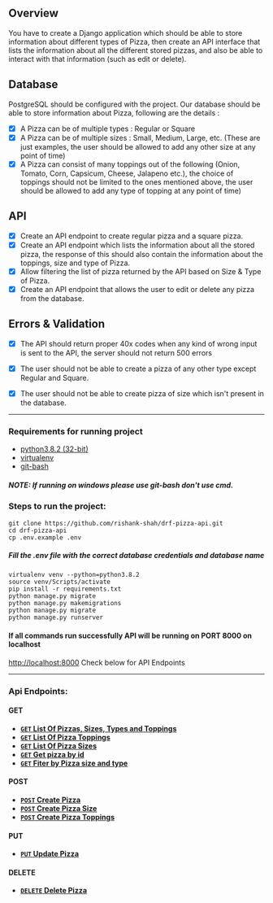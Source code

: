 ## Overview
You have to create a Django application which should be able to store information about different types of Pizza, then create an API interface that lists the information about all the different stored pizzas, and also be able to interact with that information (such as edit or delete).
## Database
PostgreSQL should be configured with the project. Our database should be able to store information about Pizza, following are the details :
- [x]  A Pizza can be of multiple types : Regular or Square
- [x]  A Pizza can be of multiple sizes : Small, Medium, Large, etc. (These are just examples, the user should be allowed to add any other size at any point of time)
- [x]  A Pizza can consist of many toppings out of the following (Onion, Tomato, Corn, Capsicum, Cheese, Jalapeno etc.), the choice of toppings should not be limited to the ones mentioned above, the user should be allowed to add any type of topping at any point of time)

## API
- [x]  Create an API endpoint to create regular pizza and a square pizza.
- [x]  Create an API endpoint which lists the information about all the stored pizza, the response of this should also contain the information about the toppings, size and type of Pizza.
- [x]  Allow filtering the list of pizza returned by the API based on Size & Type of Pizza.
- [x]  Create an API endpoint that allows the user to edit or delete any pizza from the database.

## Errors & Validation

- [x] The API should return proper 40x codes when any kind of wrong input is sent to the API, the server should not return 500 errors

- [x]  The user should not be able to create a pizza of any other type except Regular and Square.
- [x]  The user should not be able to create pizza of size which isn't present in the database.

------------

### Requirements for running project 
- [python3.8.2 (32-bit)](https://www.python.org/downloads/release/python-382/)
-  [virtualenv](https://virtualenv.pypa.io/en/latest/installation.html)
- [git-bash](https://git-scm.com/downloads)

##### NOTE: If running on windows please use git-bash don't use cmd.
### Steps to run the project:
```
git clone https://github.com/rishank-shah/drf-pizza-api.git
cd drf-pizza-api
cp .env.example .env
```
##### Fill the .env file with the correct database credentials and database name
```
virtualenv venv --python=python3.8.2
source venv/Scripts/activate
pip install -r requirements.txt
python manage.py migrate
python manage.py makemigrations
python manage.py migrate
python manage.py runserver
```

#### If all commands run successfully API will be running on PORT 8000 on localhost
[http://localhost:8000](http://localhost:8000)
Check below for API Endpoints

------------

### Api Endpoints:

#### GET 
- **[<code>GET</code> List Of Pizzas, Sizes, Types and Toppings ](docs/GET_P_S_T_T.md)**
- **[<code>GET</code> List Of Pizza Toppings ](docs/GET_P_TOPPING.md)**
- **[<code>GET</code> List Of Pizza Sizes ](docs/GET_P_SIZES.md)**
- **[<code>GET</code> Get pizza by id ](docs/GET_P_BY_ID.md)**
- **[<code>GET</code> Fiter by Pizza size and type ](docs/GET_FILTER.md)**

#### POST
- **[<code>POST</code> Create Pizza ](docs/POST_C_P.md)**
- **[<code>POST</code> Create Pizza Size ](docs/POST_C_PS.md)**
- **[<code>POST</code> Create Pizza Toppings ](docs/POST_C_PT.md)**

#### PUT
- **[<code>PUT</code> Update Pizza ](docs/PUT_P.md)**

#### DELETE
- **[<code>DELETE</code> Delete Pizza ](docs/DELETE_P.md)**
